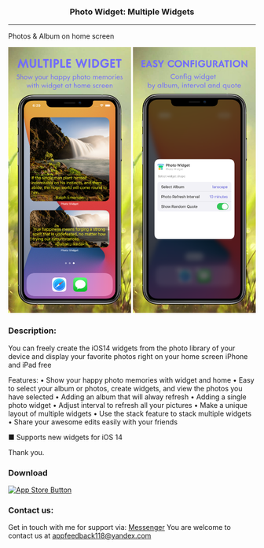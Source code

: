 <p align="center">
<h3 align="center"> Photo Widget: Multiple Widgets</h3>
</p>

---

Photos & Album on home screen

<p align="center">
<img src="widget_framed.png" width="250" height="540">
<img src="config_framed.png" width="250" height="540">
</p>

### Description:
You can freely create the iOS14 widgets from the photo library of your device and display your favorite photos right on your home screen iPhone and iPad free

Features:
• Show your happy photo memories with widget and home
• Easy to select your album or photos, create widgets, and view the photos you have selected
• Adding an album that will alway refresh
• Adding a single photo widget
• Adjust interval to refresh all your pictures
• Make a unique layout of multiple widgets
• Use the stack feature to stack multiple widgets
• Share your awesome edits easily with your friends

■ Supports new widgets for iOS 14


Thank you.



### Download
[![App Store Button](http://imgur.com/y8PTxr9.png "App Store Button")](https://apps.apple.com/us/app/id1534780559)


### Contact us:

Get in touch with me for support via: [Messenger](https://m.me/416305462459391)
You are welcome to contact us at appfeedback118@yandex.com

